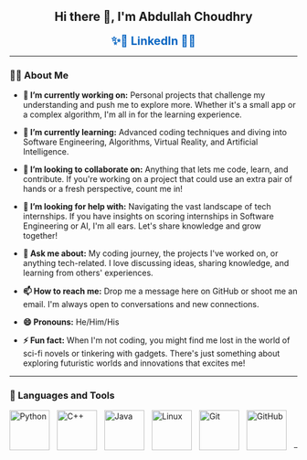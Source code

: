 <h2 align="center"><strong>Hi there 👋, I'm Abdullah Choudhry</strong></h2>

<p align="center">
  <a href="https://www.linkedin.com/in/abdullah-choudhry-266227273/" target="_blank" style="font-size: 20px; font-weight: bold; color: #0A66C2; text-decoration: none;">✨🔗 LinkedIn 🔗✨</a>
</p>

---

### 👨‍💻 About Me

- **🔭 I’m currently working on:** Personal projects that challenge my understanding and push me to explore more. Whether it's a small app or a complex algorithm, I'm all in for the learning experience.
  
- **🌱 I’m currently learning:** Advanced coding techniques and diving into Software Engineering, Algorithms, Virtual Reality, and Artificial Intelligence.

- **👯 I’m looking to collaborate on:** Anything that lets me code, learn, and contribute. If you're working on a project that could use an extra pair of hands or a fresh perspective, count me in!

- **🤔 I’m looking for help with:** Navigating the vast landscape of tech internships. If you have insights on scoring internships in Software Engineering or AI, I'm all ears. Let's share knowledge and grow together!

- **💬 Ask me about:** My coding journey, the projects I've worked on, or anything tech-related. I love discussing ideas, sharing knowledge, and learning from others' experiences.

- **📫 How to reach me:** Drop me a message here on GitHub or shoot me an email. I'm always open to conversations and new connections.

- **😄 Pronouns:** He/Him/His

- **⚡ Fun fact:** When I'm not coding, you might find me lost in the world of sci-fi novels or tinkering with gadgets. There's just something about exploring futuristic worlds and innovations that excites me!

---

### 🧰 Languages and Tools

<img align="left" alt="Python" width="70px" style="padding-right:10px;" src="https://cdn.jsdelivr.net/gh/devicons/devicon/icons/python/python-plain.svg" />
<img align="left" alt="C++" width="70px" style="padding-right:10px;" src="https://cdn.jsdelivr.net/gh/devicons/devicon/icons/cplusplus/cplusplus-line.svg" />
<img align="left" alt="Java" width="70px" style="padding-right:10px;" src="https://cdn.jsdelivr.net/gh/devicons/devicon/icons/java/java-original.svg"/>
<img align="left" alt="Linux" width="70px" style="padding-right:10px;" src="https://cdn.jsdelivr.net/gh/devicons/devicon/icons/linux/linux-original.svg" />
<img align="left" alt="Git" width="70px" style="padding-right:10px;" src="https://cdn.jsdelivr.net/gh/devicons/devicon/icons/git/git-original.svg" />
<img align="left" alt="GitHub" width="70px" style="padding-right:10px;" src="https://cdn.jsdelivr.net/gh/devicons/devicon/icons/github/github-original.svg" /><br/><br/><br/>

---

 <!-- ### 🏆 GitHub Profile Trophy:
![trophy](https://github-profile-trophy.vercel.app/?username=Abdullah0x0&theme=radical)

---

# 📊 GitHub Stats:
![Visitor Count](https://komarev.com/ghpvc/?username=Abdullah0x0&style=flat-square)<br/>

![](https://github-readme-stats.vercel.app/api/top-langs/?username=Abdullah0x0&theme=radical&hide_border=false&include_all_commits=true&count_private=true&layout=compact)<br/>

![GitHub stats](https://github-readme-stats.vercel.app/api?username=Abdullah0x0&show_icons=true&theme=radical&count_private=true&include_all_commits=true)<br/>

![](https://github-readme-streak-stats.herokuapp.com/?user=Abdullah0x0&theme=radical&hide_border=false)<br/>

![GitHub Activity Graph](https://github-readme-activity-graph.vercel.app/graph?username=Abdullah0x0&theme=radical)<br/>

---
